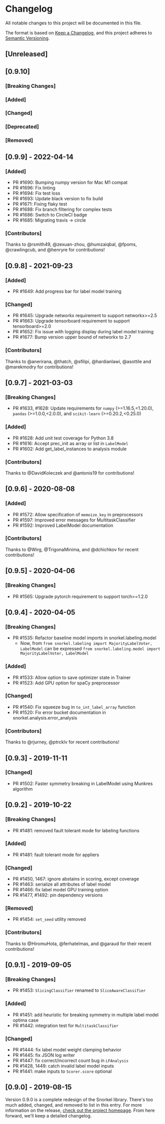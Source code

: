 # Changelog
All notable changes to this project will be documented in this file.

The format is based on [Keep a Changelog](https://keepachangelog.com/en/1.0.0/),
and this project adheres to [Semantic Versioning](https://semver.org/spec/v2.0.0.html).

## [Unreleased]
## [0.9.10]
### [Breaking Changes]
### [Added]
### [Changed]
### [Deprecated]
### [Removed]

## [0.9.9] - 2022-04-14
### [Added]

* PR #1690: Bumping numpy version for Mac M1 compat
* PR #1696: Fix linting
* PR #1694: Fix test loss
* PR #1693: Update black version to fix build
* PR #1671: Fixing flaky test
* PR #1688: Fix branch filtering for complex tests
* PR #1686: Switch to CircleCI badge
* PR #1685: Migrating travis -> circle 


### [Contributors]

Thanks to @rsmith49, @zexuan-zhou, @humzaiqbal, @fpoms, @crawlingcub, and @henryre for contributions!


## [0.9.8] - 2021-09-23
### [Added]

* PR #1649: Add progress bar for label model training

### [Changed]

* PR #1645: Upgrade networkx requirement to support networkx>=2.5
* PR #1663: Upgrade tensorboard requirement to support tensorboard>=2.0
* PR #1652: Fix issue with logging display during label model training
* PR #1677: Bump version upper bound of networkx to 2.7

### [Contributors]

Thanks to @anerirana, @thatch, @sfilipi, @hardianlawi, @asottile and @marekmodry for contributions!

## [0.9.7] - 2021-03-03
### [Breaking Changes]

* PR #1633, #1628: Update requirements for `numpy` (>=1.16.5,<1.20.0), `pandas` (>=1.0.0,<2.0.0), and `scikit-learn` (>=0.20.2,<0.25.0)

### [Added]

* PR #1628: Add unit test coverage for Python 3.8
* PR #1616: Accept prec_init as array or list in `LabelModel`
* PR #1602: Add get_label_instances to analysis module

### [Contributors]

Thanks to @DavidKoleczek and @antonis19 for contributions!

## [0.9.6] - 2020-08-08
### [Added]

* PR #1572: Allow specification of `memoize_key` in preprocessors
* PR #1597: Improved error messages for MultitaskClassifier
* PR #1592: Improved LabelModel documentation

### [Contributors]

Thanks to @Wirg, @TrigonaMinima, and @dchichkov for recent contributions!

## [0.9.5] - 2020-04-06
### [Breaking Changes]

* PR #1565: Upgrade pytorch requirement to support torch>=1.2.0

## [0.9.4] - 2020-04-05
### [Breaking Changes]

* PR #1535: Refactor baseline model imports in snorkel.labeling.model
    * Now, from `from snorkel.labeling import MajorityLabelVoter, LabelModel`
    can be expressed `from snorkel.labeling.model import MajorityLabelVoter, LabelModel`

### [Added]

* PR #1533: Allow option to save optimizer state in Trainer
* PR #1523: Add GPU option for spaCy preprocessor

### [Changed]

* PR #1540: Fix squeeze bug in `to_int_label_array` function
* PR #1520: Fix error bucket documentation in snorkel.analysis.error_analysis

### [Contributors]

Thanks to @rjurney, @ptrcklv for recent contributions!

## [0.9.3] - 2019-11-11

### [Changed]

* PR #1502: Faster symmetry breaking in LabelModel using Munkres algorithm


## [0.9.2] - 2019-10-22

### [Breaking Changes]

* PR #1481: removed fault tolerant mode for labeling functions

### [Added]

* PR #1481: fault tolerant mode for appliers

### [Changed]

* PR #1450, 1467: ignore abstains in scoring, except coverage
* PR #1463: serialize all attributes of label model
* PR #1466: fix label model GPU training option
* PR #1477, #1492: pin dependency versions

### [Removed]

* PR #1454: `set_seed` utility removed

### [Contributors]

Thanks to @HiromuHota, @ferhatelmas, and @garaud for their recent contributions!


## [0.9.1] - 2019-09-05

### [Breaking Changes]

* PR #1453: `SlicingClassifier` renamed to `SliceAwareClassifier`

### [Added]

* PR #1451: add heuristic for breaking symmetry in multiple label model optima case
* PR #1442: integration test for `MultitaskClassifier`

### [Changed]

* PR #1444: fix label model weight clamping behavior
* PR #1445: fix JSON log writer
* PR #1447: fix correct/incorrect count bug in `LFAnalysis`
* PR #1428, 1449: catch invalid label model inputs
* PR #1441: make inputs to `Scorer.score` optional


## [0.9.0] - 2019-08-15
Version 0.9.0 is a complete redesign of the Snorkel library.
There's too much added, changed, and removed to list in this entry.
For more information on the release,
[check out the project homepage](https://snorkel.org).
From here forward, we'll keep a detailed changelog.
